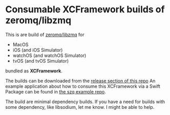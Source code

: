 # Consumable XCFramework builds of zeromq/libzmq

This is are build of [zeromq/libzmq](https://github.com/zeromq/libzmq) for

- MacOS
- iOS (and iOS Simulator)
- watchOS (and watchOS Simulator)
- tvOS (and tvOS Simulator)

bundled as **XCFramework**.

The builds can be downloaded from the [release section of this repo](https://github.com/a4z/libzmq-xcf/releases)
An example application about how to consume this XCFramework via a Swift Package can be found in [the szq example repo](https://github.com/a4z/szq/).

The build are minimal dependency builds.
If you have a need for builds with some dependency, like libsodium, let me know. I might be able to help.
